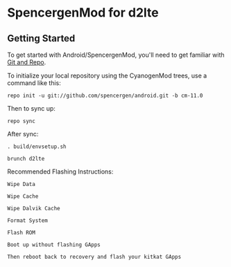 SpencergenMod for d2lte
=======================

Getting Started
---------------

To get started with Android/SpencergenMod, you'll need to get
familiar with [Git and Repo](http://source.android.com/source/using-repo.html).

To initialize your local repository using the CyanogenMod trees, use a command like this:

    repo init -u git://github.com/spencergen/android.git -b cm-11.0

Then to sync up:

    repo sync
    
After sync:

    . build/envsetup.sh
    
    brunch d2lte



Recommended Flashing Instructions:

    Wipe Data
    
    Wipe Cache
    
    Wipe Dalvik Cache
    
    Format System
    
    Flash ROM
    
    Boot up without flashing GApps
    
    Then reboot back to recovery and flash your kitkat GApps

